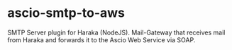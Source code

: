# ascio-smtp-to-aws
SMTP Server plugin for Haraka (NodeJS). Mail-Gateway that receives mail from Haraka and forwards it to the Ascio Web Service via SOAP.
